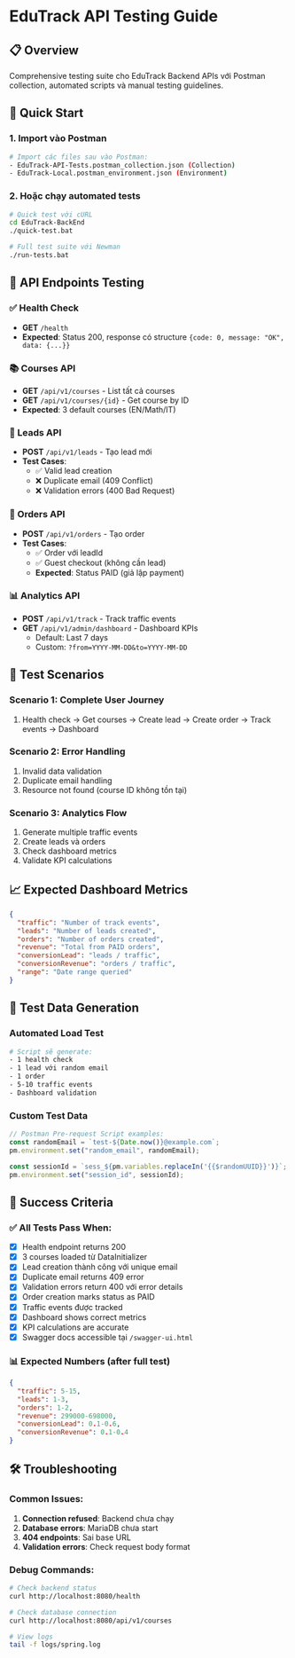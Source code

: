 # EduTrack API Testing Guide

## 📋 Overview
Comprehensive testing suite cho EduTrack Backend APIs với Postman collection, automated scripts và manual testing guidelines.

## 🚀 Quick Start

### 1. Import vào Postman
```bash
# Import các files sau vào Postman:
- EduTrack-API-Tests.postman_collection.json (Collection)
- EduTrack-Local.postman_environment.json (Environment)
```

### 2. Hoặc chạy automated tests
```bash
# Quick test với cURL
cd EduTrack-BackEnd
./quick-test.bat

# Full test suite với Newman
./run-tests.bat
```

## 📡 API Endpoints Testing

### ✅ Health Check
- **GET** `/health`
- **Expected**: Status 200, response có structure `{code: 0, message: "OK", data: {...}}`

### 📚 Courses API
- **GET** `/api/v1/courses` - List tất cả courses
- **GET** `/api/v1/courses/{id}` - Get course by ID
- **Expected**: 3 default courses (EN/Math/IT)

### 👥 Leads API
- **POST** `/api/v1/leads` - Tạo lead mới
- **Test Cases**:
  - ✅ Valid lead creation
  - ❌ Duplicate email (409 Conflict)
  - ❌ Validation errors (400 Bad Request)

### 🛒 Orders API
- **POST** `/api/v1/orders` - Tạo order
- **Test Cases**:
  - ✅ Order với leadId
  - ✅ Guest checkout (không cần lead)
  - **Expected**: Status PAID (giả lập payment)

### 📊 Analytics API
- **POST** `/api/v1/track` - Track traffic events
- **GET** `/api/v1/admin/dashboard` - Dashboard KPIs
  - Default: Last 7 days
  - Custom: `?from=YYYY-MM-DD&to=YYYY-MM-DD`

## 🧪 Test Scenarios

### Scenario 1: Complete User Journey
1. Health check → Get courses → Create lead → Create order → Track events → Dashboard

### Scenario 2: Error Handling
1. Invalid data validation
2. Duplicate email handling
3. Resource not found (course ID không tồn tại)

### Scenario 3: Analytics Flow
1. Generate multiple traffic events
2. Create leads và orders
3. Check dashboard metrics
4. Validate KPI calculations

## 📈 Expected Dashboard Metrics

```json
{
  "traffic": "Number of track events",
  "leads": "Number of leads created", 
  "orders": "Number of orders created",
  "revenue": "Total from PAID orders",
  "conversionLead": "leads / traffic",
  "conversionRevenue": "orders / traffic",
  "range": "Date range queried"
}
```

## 🔧 Test Data Generation

### Automated Load Test
```bash
# Script sẽ generate:
- 1 health check
- 1 lead với random email  
- 1 order
- 5-10 traffic events
- Dashboard validation
```

### Custom Test Data
```javascript
// Postman Pre-request Script examples:
const randomEmail = `test-${Date.now()}@example.com`;
pm.environment.set("random_email", randomEmail);

const sessionId = `sess_${pm.variables.replaceIn('{{$randomUUID}}')}`;
pm.environment.set("session_id", sessionId);
```

## 🎯 Success Criteria

### ✅ All Tests Pass When:
- [x] Health endpoint returns 200
- [x] 3 courses loaded từ DataInitializer
- [x] Lead creation thành công với unique email
- [x] Duplicate email returns 409 error
- [x] Validation errors return 400 với error details
- [x] Order creation marks status as PAID
- [x] Traffic events được tracked
- [x] Dashboard shows correct metrics
- [x] KPI calculations are accurate
- [x] Swagger docs accessible tại `/swagger-ui.html`

### 📊 Expected Numbers (after full test)
```json
{
  "traffic": 5-15,
  "leads": 1-3,  
  "orders": 1-2,
  "revenue": 299000-698000,
  "conversionLead": 0.1-0.6,
  "conversionRevenue": 0.1-0.4
}
```

## 🛠 Troubleshooting

### Common Issues:
1. **Connection refused**: Backend chưa chạy
2. **Database errors**: MariaDB chưa start
3. **404 endpoints**: Sai base URL
4. **Validation errors**: Check request body format

### Debug Commands:
```bash
# Check backend status
curl http://localhost:8080/health

# Check database connection
curl http://localhost:8080/api/v1/courses

# View logs
tail -f logs/spring.log
```

